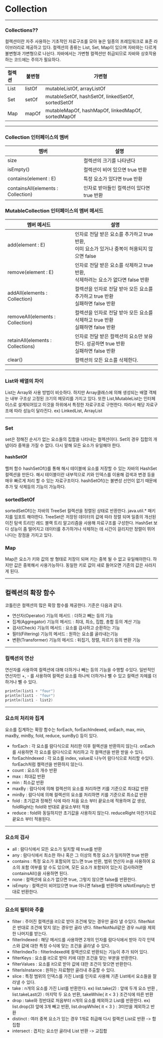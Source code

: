 # Collection

---

### Collections??

컬렉션이란 자주 사용하는 기초적인 자료구조를 모아 놓은 일종의 프레임워크로 표준 라이브러리로 제공하고 있다. 컬렉션의 종류는 List, Set, Map이 있으며 자바와는 다르게 불변형과 갸변형으로 나뉜다. 자바에서는 가변형 컬렉션만 취급되므로 자바와 상호작용하는 코드에는 주의가 필요하다.

| 컬렉션 | 불변형 | 가변형                                            |
| :----- | ------ | ------------------------------------------------- |
| List   | listOf | mutableListOf, arrayListOf                        |
| Set    | setOf  | mutableSetOf, hashSetOf, linkedSetOf, sortedSetOf |
| Map    | mapOf  | mutableMapOf, hashMapOf, linkedMapOf, sortedMapOf |

---

### Collection 인터페이스의 멤버

| 멤버                                  | 설명                                      |
| ------------------------------------- | ----------------------------------------- |
| size                                  | 컬렉션의 크기를 나타낸다                  |
| isEmpty()                             | 컬렉션이 비어 있으면 true 반환            |
| contains(element : E)                 | 특정 요소가 있다면 true 반환              |
| containsAll(elements : Collection<E>) | 인자로 받아들인 컬렉션이 있다면 true 반환 |

### MutableCollection 인터페이스의 멤버 메서드

| 멤버 메서드                          | 설명                                                         |
| ------------------------------------ | ------------------------------------------------------------ |
| add(element : E)                     | 인자로 전달 받은 요소를 추가하고 true 반환,<br />이미 요소가 있거나 중복이 허용되지 않으면 false |
| remove(element : E)                  | 인자로 전달 받은 요소를 삭제하고 true 반환,<br />삭제하려는 요소가 없다면 false 반환 |
| addAll(elements : Collection<E>)     | 컬렉션을 인자로 전달 받아 모든 요소를 추가하고 true 반환<br />실패하면 false 반환 |
| removeAll(elements : Collection<E>)  | 컬렉션을 인자로 전달 받아 모든 요소를 삭제하고 true 반환<br />실패하면 false 반환 |
| retainAll(elements : Collections<E>) | 인자로 전달 받은 컬렉션의 요소만 보유한다. 성공하면 true 반환<br />실패하면 false 반환 |
| clear()                              | 컬렉션의 모든 요소를 삭제한다.                               |

---

### List와 배열의 차이

List는 Array<T>와 사용 방법이 비슷하다. 하지만 Array클래스에 의해 생성되는 배열 객체는 내부 구조상 고정된 크기의 메모리를 가지고 있다. 또한 List<T>,MutableList<T>는 인터페이스로 설계되어있고 이것을 하위에서 특정한 자료구조로 구현한다. 따라서 해당 자료구조에 따라 성능이 달라진다. ex) LinkedList, ArrayList

---

### Set

set은 정해진 순서가 없는 요소들의 집합을 나타내는 컬렉션이다. Set의 경우 집합의 개념이라 중복을 가질 수 없다. 다시 말해 모든 요소가 유일해야 한다.

#### hashSetOf

헬퍼 함수 hashSetOf()를 통해 해시 테이블에 요소를 저장할 수 있는 자바의 HashSet 컬렉션을 만든다. 해시 테이블이란 내부적으로 키와 인덱스를 이용해 검색과 변경 등을 매우 빠르게 처리 할 수 있는 자료구조이다. hashSetOf()는 불변성 선언이 없기 때문에 추가 및 삭제등의 기능이 가능하다.

### sortedSetOf

sortedSetOf()는 자바의 TreeSet 컬렉션을 정렬된 상태로 반환한다. java.util.* 패키지를 임포트 해야한다. TreeSet은 저장된 데이터의 값에 따라 정렬 되며 일종의 개선된 이진 탐색 트리인 레드 블랙 트리 알고리즘을 사용해 자료구조를 구성한다. HashSet 보다 성능이 좀 떨어지고 데이터를 추가하거나 삭제하는 데 시간이 걸리지만 정렬이 뛰어나다는 장점을 가지고 있다.

### Map

Map은 요소가 키와 값의 쌍 형태로 저장이 되며 키는 중복 될 수 없고 유일해야한다. 하지만 값은 중복해서 사용가능하다. 동일한 키로 값이 새로 들어오면 기존의 값은 사라지게 된다.

---

## 컬렉션의 확장 함수

코틀린은 컬렉션의 많은 확장 함수를 제공한다. 기준은 다음과 같다.

- 연산자(Operator) 기능의 메서드 : 더하고 빼는 등의 기능
- 집계(Aggregator) 기능의 메서드 : 최대, 최소, 집합, 총합 등의 계산 기능
- 검사(Check) 기능의 메서드 : 요소를 검사하고 순환하는 기능
- 필터(Filtering) 기능의 메서드 : 원하는 요소를 골라내는기능
- 변환(Transformer) 기능의 메서드 : 뒤집기, 정렬, 자르기 등의 변환 기능

---

### 컬렉션의 연산

연산자를 사용하여 컬렉션에 대해 더하거나 빼는 등의 기능을 수행할 수있다. 일반적인 연산자인 +, - 를 사용하여 컬렉션 요소를 하나씩 더하거나 뺄 수 있고 컬렉션 자체를 더하거나 뺄 수 있다.

~~~kotlin
println(list1 + "four")
println(list1 - "four")
println(list1 - list2)
~~~

---

### 요소의 처리와 집계

요소를 집계하는 확장 함수는 forEach, forEachIndexed, onEach, max, min, maxBy, minBy, fold, reduce, sumBy() 등이 있다.

- forEach : 각 요소를 람다식으로 처리한 이후 컬렉션을 반환하지 않는다. onEach를 사용하면 각 요소를 람다식으로 처리하고 각 컬렉션을 반환 받을 수 있다.
- forEachIndexed : 각 요소를 index, value로 나누어 람다식으로 처리할 수있다. forEach처럼 켈력션을 반환하지 않는다.
- count : 요소의 개수 반환
- max : 최대값 반환
- min : 최소값 반환
- maxBy : 람다식에 의해 컬렉션의 요소를 처리하면 키를 기준으로 최대값 반환
- minBy : 람다식에 의해 컬렉션의 요소를 처리하면 키를 기준으로 최소값 반환
- fold : 초기값과 정해진 식에 따라 처음 요소 부터 끝요소에 적용하며 값 생성, foldRight는 fold와 반대로 끝요소부터 적용
- reduce : fold와 동일하지만 초기값을 사용하지 않는다. reduceRight 마찬가지로 끝요소 부터 적용된다.

----

### 요소의 검사

- all : 람다식에서 모든 요소가 일치할 때 true를 반환
- any : 람다식에서 최소한 하나 혹은 그 이상의 특정 요소가 일치하면 true 반환
- contains : 특정 요소가 포함되어 있느면 true 반환, 범위 연산자 in을 사용하여 요소의 포함 여부를 알 수도 있으며, 모든 요소가 포함되어 있는지 검사하려면 containsAll()을 사용하면 된다.
- none : 컬렉션에 요소가 없으면 true, 그렇지 않으면 false를 반환한다.
- isEmpty : 컬렉션이 비어있으면 true 아니면 false를 반환하며 isNotEmpty는 반대로 반환한다.

---

### 요소의 필터와 추출

- filter : 주어진 컬렉션을 it으로 받아 조건에 맞는 경우만 골라 낼 수있다. filterNot은 반대로 조건에 맞지 않는 경우만 골라 낸다. filterNotNull같은 경우 null을 제외한 나머지를 받는다.
- filterIndexed : 해당 메서드를 사용하면 2개의 인자를 람다식에서 받아 각각 인덱스와 값에 대한 특정 수식에 맞는 조건을 골라낼 수 있다.
- filterIndexTo : filterIndexed에 컬렉션으로 반환되는 기능이 추가 되어 있다.
- filterKeys : 요소를 it으로 받아 키에 대한 조건을 맞는 부분을 반환한다.
- filterValues : 요소를 it으로 받아 값에 대한 조건이 맞으면 반환한다.
- filterIsInstance<T> : 원하는 자료형만 골라내 추출할 수 있다.
- slice : 특정 범위의 인덱스를 가진 List를 인자로 사용해 기존 List에서 요소들을 잘라낼 수 있다.
- take : n개의 요소를 가진 List를 반환한다. ex) list.take(2) : 앞에 두개 요소 반환 , list.takeLast(2) : 마지막 두 요소 반환, takeWhile{ it < 3 } 조건식에 따른 반환
- drop : take와 정반대로 처음부터 n개의 요소를 제외하고 List를 반환한다. ex) list.drop(3) 앞에 3개 빼고 반환, list.dropWhile{ it < 3 } : 3미만을 제외하고 반환
- distinct : 여러 중복 요소가 있는 경우 1개로 취급해 다시 컬랙션 List로 반환 -> 합집합
- intersect : 겹치는 요소만 골라네 List 반환 -> 교집합

